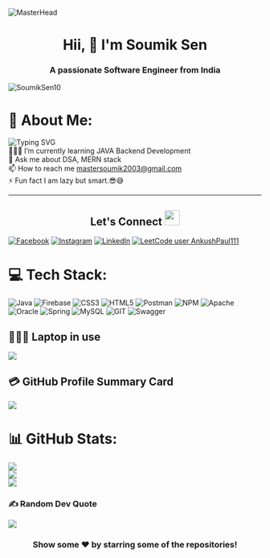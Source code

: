 ![MasterHead](https://i.imgur.com/ObjrQmO.jpg)

<h1 align="center"> Hii, 🚀 I'm Soumik Sen</h1>
<h3 align="center">A passionate Software Engineer from India</h3>
<p align="left"> <img src="https://komarev.com/ghpvc/?username=SoumikSen10&label=Views&color=blue&style=plastic&style=for-the-badge" alt="SoumikSen10" /> </p>

<!-- <img align="right" alt="Coding" width="400" src="https://www.freecodecamp.org/news/content/images/2022/11/hire-full-stack-developers1546507474317-1.gif"> -->

# 💫 About Me:

![Typing SVG](https://readme-typing-svg.demolab.com?font=Lobster&pause=700&color=F76538&background=D180FF00&center=false&vCenter=false&width=435&lines=Myself+Soumik+Sen.;I+am+a+MERN+stack+and+Java+Developer;My+passion+is+programming)<br>
👨🏻‍💻 I’m currently learning JAVA Backend Development<br>💬 Ask me about DSA, MERN stack<br>📫 How to reach me mastersoumik2003@gmail.com<br>⚡ Fun fact I am lazy but smart.😎😅
<br>

<hr>

## <h2 align="center"> Let's Connect <img src="https://media.giphy.com/media/jOz35yxbuhvVQDKrce/giphy.gif" height="30px" width="30px"></h2>

[![Facebook](https://img.shields.io/badge/Facebook-%231877F2.svg?logo=Facebook&logoColor=white)](https://www.facebook.com/soumik.sen.908132/) [![Instagram](https://img.shields.io/badge/Instagram-%23E4405F.svg?logo=Instagram&logoColor=white)](https://www.instagram.com/soumik_sen10/) [![LinkedIn](https://img.shields.io/badge/LinkedIn-%230077B5.svg?logo=linkedin&logoColor=white)](https://www.linkedin.com/in/soumik-sen-210473211/) [![LeetCode user AnkushPaul111](https://img.shields.io/badge/dynamic/json?style=flat&labelColor=black&color=%23ffa116&label=Solved&query=solvedOverTotal&url=https%3A%2F%2Fleetcode-badge.vercel.app%2Fapi%2Fusers%2Fmastersoumik2003&logo=leetcode&logoColor=yellow)](https://leetcode.com/mastersoumik2003/)

# 💻 Tech Stack:

![Java](https://img.shields.io/badge/java-%23ED8B00.svg?style=for-the-badge&logo=java&logoColor=white) ![Firebase](https://img.shields.io/badge/firebase-%23039BE5.svg?style=for-the-badge&logo=firebase) ![CSS3](https://img.shields.io/badge/css3-%231572B6.svg?style=for-the-badge&logo=css3&logoColor=white) ![HTML5](https://img.shields.io/badge/html5-%23E34F26.svg?style=for-the-badge&logo=html5&logoColor=white) ![Postman](https://img.shields.io/badge/Postman-FF6C37?style=for-the-badge&logo=postman&logoColor=white)
![NPM](https://img.shields.io/badge/NPM-%23000000.svg?style=for-the-badge&logo=npm&logoColor=white) ![Apache](https://img.shields.io/badge/apache-%23D42029.svg?style=for-the-badge&logo=apache&logoColor=white) ![Oracle](https://img.shields.io/badge/Oracle-F80000?style=for-the-badge&logo=oracle&logoColor=white) ![Spring](https://img.shields.io/badge/spring-%236DB33F.svg?style=for-the-badge&logo=spring&logoColor=white) ![MySQL](https://img.shields.io/badge/mysql-%2300f.svg?style=for-the-badge&logo=mysql&logoColor=white) ![GIT](https://img.shields.io/badge/Git-fc6d26?style=for-the-badge&logo=git&logoColor=white) ![Swagger](https://img.shields.io/badge/-Swagger-%23Clojure?style=for-the-badge&logo=swagger&logoColor=white)

## 👨🏻‍💻 Laptop in use

<img src="https://img.shields.io/badge/dell-vostro-15%205518?style=for-the-badge&logo=dell&logoColor=white"/>

## 💳 GitHub Profile Summary Card

<p align="left">
  <img src="https://github-profile-summary-cards.vercel.app/api/cards/profile-details?username=SoumikSen10&theme=vue"/>
</p>

# 📊 GitHub Stats:

![](https://github-readme-stats-git-masterrstaa-rickstaa.vercel.app/api?username=SoumikSen10&theme=tokyonight&hide_border=false&include_all_commits=false&count_private=false)<br/>
![](https://github-readme-streak-stats.herokuapp.com/?user=SoumikSen10&theme=tokyonight&hide_border=false)<br/>
![](https://github-readme-stats-git-masterrstaa-rickstaa.vercel.app/api/top-langs/?username=SoumikSen10&theme=tokyonight&hide_border=false&include_all_commits=false&count_private=false&layout=compact)

### ✍️ Random Dev Quote

![](https://quotes-github-readme.vercel.app/api?type=horizontal&theme=radical)

<div align="center">

### Show some ❤️ by starring some of the repositories!

</div>
